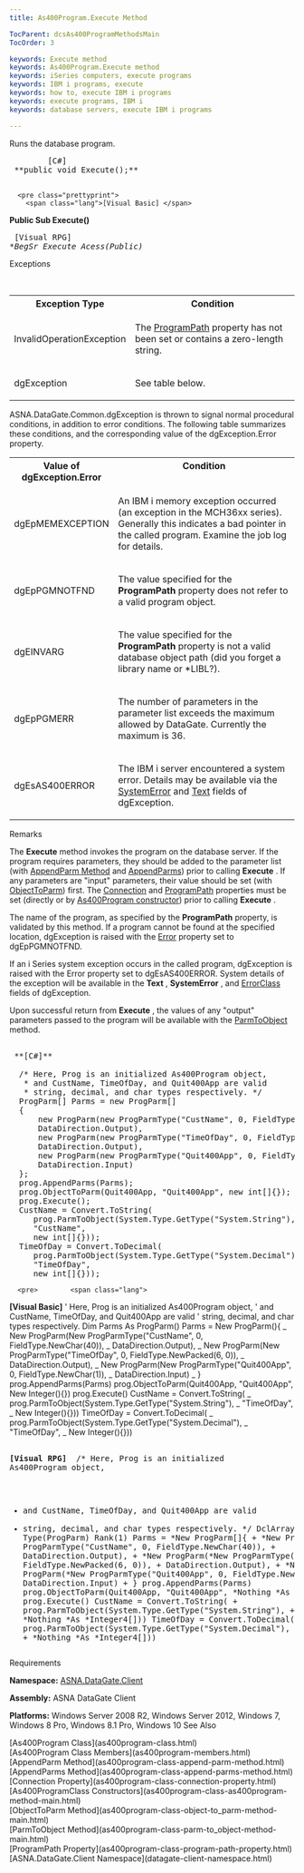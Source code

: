 ```yaml
---
title: As400Program.Execute Method

TocParent: dcsAs400ProgramMethodsMain
TocOrder: 3

keywords: Execute method
keywords: As400Program.Execute method
keywords: iSeries computers, execute programs
keywords: IBM i programs, execute
keywords: how to, execute IBM i programs
keywords: execute programs, IBM i
keywords: database servers, execute IBM i programs

---
```


Runs the database program.
<pre class="prettyprint">
        <span class="lang">[C#]</span>
 **public void Execute();** 
      </pre>
      <pre class="prettyprint">
        <span class="lang">[Visual Basic] </span>
 **Public Sub Execute()** 
      </pre>
      <pre class="prettyprint">
        <span class="lang">[Visual RPG]</span>
 **BegSr Execute Acess(*Public)** 
      </pre>

Exceptions

<br />

<table class="dtTABLE" id="table2" x-use-null-cells="x-use-null-cells" style="border-spacing: 0px;     x-cell-content-align: Top" cellspacing="0">
          <colgroup span="1">
            <col span="1" style="FONT-WEIGHT: bold; WIDTH: 30%" />
            <col span="1" style="WIDTH: 70%" />
          </colgroup>
          <tr valign="top">
            <th colspan="1" rowspan="1">
							Exception Type
						</th>
            <th colspan="1" rowspan="1">
							Condition
						</th>
          </tr>
          <tr>
            <td colspan="1" rowspan="1">

InvalidOperationException 
</td>
            <td colspan="1" rowspan="1">

The [ProgramPath](as400program-class-program-path-property.html) property has not been set or contains a zero-length string. 
</td>
          </tr>
          <tr>
            <td colspan="1" rowspan="1">

dgException 
</td>
            <td colspan="1" rowspan="1">

See table below. 
</td>
          </tr>
</table>

ASNA.DataGate.Common.dgException is thrown to signal normal procedural conditions, in addition to error conditions. The following table summarizes these conditions, and the corresponding value of the dgException.Error property.
<br />

<table class="dtTABLE" id="Table5" x-use-null-cells="x-use-null-cells" style="border-spacing: 0px;     x-cell-content-align: Top" cellspacing="0">
          <colgroup span="1">
            <col span="1" style="FONT-WEIGHT: bold; WIDTH: 20%" />
            <col span="1" style="WIDTH: 70%" />
          </colgroup>
          <tr valign="top">
            <th colspan="1" rowspan="1">
							Value of
							<br />
							dgException.Error
						</th>
            <th colspan="1" rowspan="1">
							Condition
						</th>
          </tr>
          <tr>
            <td colspan="1" rowspan="1">

dgEpMEMEXCEPTION 
</td>
            <td colspan="1" rowspan="1">

An IBM i memory exception occurred (an exception in the MCH36xx series). Generally this indicates a bad pointer in the called program. Examine the job log for details. 
</td>
          </tr>
          <tr>
            <td colspan="1" rowspan="1">

dgEpPGMNOTFND 
</td>
            <td colspan="1" rowspan="1">

The value specified for the **ProgramPath** property does not refer to a valid program object. 
</td>
          </tr>
          <tr>
            <td colspan="1" rowspan="1">

dgEINVARG 
</td>
            <td colspan="1" rowspan="1">

The value specified for the **ProgramPath** property is not a valid database object path (did you forget a library name or *LIBL?). 
</td>
          </tr>
          <tr>
            <td colspan="1" rowspan="1">

dgEpPGMERR 
</td>
            <td colspan="1" rowspan="1">

The number of parameters in the parameter list exceeds the maximum allowed by DataGate. Currently the maximum is 36. 
</td>
          </tr>
          <tr>
            <td colspan="1" rowspan="1">

dgEsAS400ERROR 
</td>
            <td colspan="1" rowspan="1">

The IBM i server encountered a system error. Details may be available via the [ SystemError](dgexception-class-system-error-field.html) and [Text](disconnectingfroma-database.html) fields of dgException. 
</td>
          </tr>
</table>

Remarks

The **Execute** method invokes the program on the database server. If the program requires parameters, they should be added to the parameter list (with [AppendParm Method](as400program-class-append-parm-method.html) and [AppendParms](as400program-class-append-parms-method.html)) prior to calling **Execute** . If any parameters are "input" parameters, their value should be set (with [ ObjectToParm](as400program-class-object-to_parm-method-main.html)) first. The [ Connection](as400program-class-connection-property.html) and [ProgramPath](as400program-class-program-path-property.html) properties must be set (directly or by [ As400Program constructor](as400program-class-as400program-method-main.html)) prior to calling **Execute** .

The name of the program, as specified by the **ProgramPath** property, is validated by this method. If a program cannot be found at the specified location, dgException is raised with the [ Error](dgexception-class-error-field.html) property set to dgEpPGMNOTFND.

If an i Series system exception occurs in the called program, dgException is raised with the Error property set to dgEsAS400ERROR. System details of the exception will be available in the **Text** , **SystemError** , and [ErrorClass](dgexception-class-error-class-field.html) fields of dgException.

Upon successful return from **Execute** , the values of any "output" parameters passed to the program will be available with the [ ParmToObject](as400program-class-parm-to_object-method-main.html) method.
<pre>
        <span class="lang">
 **[C#]** 
        </span>
  /* Here, Prog is an initialized As400Program object, 
   * and CustName, TimeOfDay, and Quit400App are valid
   * string, decimal, and char types respectively. */
  ProgParm[] Parms = new ProgParm[]
  {
      new ProgParm(new ProgParmType("CustName", 0, FieldType.NewChar(40)),
      DataDirection.Output),
      new ProgParm(new ProgParmType("TimeOfDay", 0, FieldType.NewPacked(6, 0)),
      DataDirection.Output),
      new ProgParm(new ProgParmType("Quit400App", 0, FieldType.NewChar(1)),
      DataDirection.Input)
  };
  prog.AppendParms(Parms);
  prog.ObjectToParm(Quit400App, "Quit400App", new int[]{});
  prog.Execute();
  CustName = Convert.ToString(
     prog.ParmToObject(System.Type.GetType("System.String"),
     "CustName",
     new int[]{}));
  TimeOfDay = Convert.ToDecimal(
     prog.ParmToObject(System.Type.GetType("System.Decimal"),
     "TimeOfDay",
     new int[]{}));              </pre>
      <pre>        <span class="lang">
 **[Visual Basic]** 
        </span>
  ' Here, Prog is an initialized As400Program object,
  ' and CustName, TimeOfDay, and Quit400App are valid
  ' string, decimal, and char types respectively.
  Dim Parms As ProgParm()
  Parms = New ProgParm(){ _
     New ProgParm(New ProgParmType("CustName", 0, FieldType.NewChar(40)), _
     DataDirection.Output), _
     New ProgParm(New ProgParmType("TimeOfDay", 0, FieldType.NewPacked(6, 0)), _
     DataDirection.Output), _
     New ProgParm(New ProgParmType("Quit400App", 0, FieldType.NewChar(1)), _
     DataDirection.Input) _
  }
  prog.AppendParms(Parms)
  prog.ObjectToParm(Quit400App, "Quit400App", New Integer(){})
  prog.Execute()
  CustName = Convert.ToString( _
     prog.ParmToObject(System.Type.GetType("System.String"), _
     "TimeOfDay", _
     New Integer(){}))
  TimeOfDay = Convert.ToDecimal( _
     prog.ParmToObject(System.Type.GetType("System.Decimal"), _
     "TimeOfDay", _
     New Integer(){}))
</pre>
      <pre class="prettyprint">
        <span class="lang">
 **[Visual RPG]** 
        </span>
  /* Here, Prog is an initialized As400Program object, 
   * and CustName, TimeOfDay, and Quit400App are valid
   * string, decimal, and char types respectively. */
  DclArray Parms Type(ProgParm) Rank(1)
  Parms = *New ProgParm[]{ +
      *New ProgParm(*New ProgParmType("CustName", 0, FieldType.NewChar(40)), +
      DataDirection.Output), +
      *New ProgParm(*New ProgParmType("TimeOfDay", 0, FieldType.NewPacked(6, 0)), +
      DataDirection.Output), +
      *New ProgParm(*New ProgParmType("Quit400App", 0, FieldType.NewChar(1)), +
      DataDirection.Input) +
  }
  prog.AppendParms(Parms)
  prog.ObjectToParm(Quit400App, "Quit400App", *Nothing *As *Integer4[])
  prog.Execute()
  CustName = Convert.ToString( +
     prog.ParmToObject(System.Type.GetType("System.String"), +
     "CustName", +
     *Nothing *As *Integer4[]))
  TimeOfDay = Convert.ToDecimal( +
     prog.ParmToObject(System.Type.GetType("System.Decimal"), +
     "TimeOfDay", +
     *Nothing *As *Integer4[]))</pre>

Requirements

**Namespace:** [ASNA.DataGate.Client](datagate-client-namespace.html) 

**Assembly:** ASNA DataGate Client

**Platforms:** Windows Server 2008 R2, Windows Server 2012, Windows 7, Windows 8 Pro, Windows 8.1 Pro, Windows 10
See Also

<dl />
      [As400Program Class](as400program-class.html)
      <br />
      [As400Program Class Members](as400program-members.html)
      <br />
      [AppendParm Method](as400program-class-append-parm-method.html)
      <br />
      [AppendParms Method](as400program-class-append-parms-method.html)
      <br />
      [Connection Property](as400program-class-connection-property.html)
      <br />
      [As400ProgramClass 
					Constructors](as400program-class-as400program-method-main.html)
      <br />
      [ObjectToParm Method](as400program-class-object-to_parm-method-main.html)
      <br />
      [ParmToObject Method](as400program-class-parm-to_object-method-main.html)
      <br />
      [ProgramPath Property](as400program-class-program-path-property.html)
      <br />
      [ASNA.DataGate.Client Namespace](datagate-client-namespace.html)

